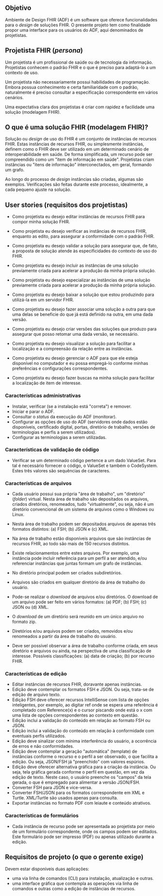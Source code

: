 ## Objetivo

Ambiente de Design FHIR (ADF) é um software que oferece
funcionalidades para o _design_ de soluções FHIR. 
O presente projeto tem como finalidade propor 
uma interface para os usuários do ADF, aqui denominados de projetistas.

## Projetista FHIR (_persona_)

Um projetista é um profissional de saúde ou de tecnologia da informação.
Projetistas conhecem o padrão FHIR e o que é preciso para adaptá-lo a um contexto de uso.

Um projetista não necessariamente possui habilidades de programação. 
Embora possua conhecimento e certa familiaridade com o padrão, 
naturalmente é preciso consultar a especificação correspondente em vários cenários. 

Uma expectativa clara dos projetistas é criar com rapidez e facilidade uma solução (modelagem FHIR). 

## O que é uma solução FHIR (modelagem FHIR)?

Solução ou _design_ de uso do FHIR é um conjunto de instâncias de recursos FHIR. 
Estas instâncias de recursos FHIR, ou simplesmente instâncias, definem como o FHIR deve
ser utilizado em um determinado cenário de interoperabilidade em saúde.
De forma simplificada, um recurso pode ser compreendido como um
"item de informação em saúde". Projetistas criam 
instâncias ou "itens de informação" interconectados,
em geral, formando um grafo.

Ao longo do processo de _design_ instâncias são criadas, algumas são exemplos. 
Verificações são feitas durante este processo, idealmente, a cada pequeno
ajuste na solução.

## User stories (requisitos dos projetistas)

- Como projetista eu desejo editar instâncias de recursos FHIR para compor minha solução FHIR.

- Como projetista eu desejo verificar as instâncias de recursos FHIR, enquanto as edito, para assegurar a 
conformidade com o padrão FHIR.

- Como projetista eu desejo validar a solução para assegurar que, de fato, a proposta de
 solução atende às especificidades do contexto de uso do FHIR. 

- Como projetista eu desejo incluir as instâncias de uma solução previamente criada para acelerar a produção da minha própria solução.

- Como projetista eu desejo especializar as instâncias de uma solução previamente criada para acelerar a produção da minha própria solução.

- Como projetista eu desejo baixar a solução que estou produzindo para utilizá-la em um servidor FHIR.

- Como projetista eu desejo fazer associar uma solução a outra para que uma delas se beneficie do que
já está definido na outra, em uma dada versão.

- Como projetista eu desejo criar versões das soluções que produzo para assegurar que posso retomar 
uma dada versão, se necessário.

- Como projetista eu desejo visualizar a solução para facilitar a localização e a compreensão da relação 
entre as instâncias.

- Como projetista eu desejo gerenciar o ADF para que ele esteja disponível no computador e eu possa empregá-lo
conforme minhas preferências e configurações correspondentes.

- Como projetista eu desejo fazer buscas na minha solução para facilitar a localização de item de interesse.


### Características administrativas

- Instalar, verificar (se a instalação está "correta") e remover.
- Iniciar e parar o ADF.
- Consultar o _status_ da execução do ADF (monitorar).
- Configurar as opções de uso do ADF (servidores onde dados estão disponíveis, certificado digital, portas, diretório de trabalho, versões de terminologias e perfis a serem utilizados).
- Configurar as terminologias a serem utilizadas. 

### Características de validação de código

- Verificar se um determinado código pertence a um dado ValueSet. Para tal é necessário fornecer o código, o ValueSet e também o CodeSystem. Estes três valores são sequências de caracteres.

### Características de arquivos

- Cada usuário possui sua própria "área de trabalho", um "diretório" (_folder_) virtual. Nesta área de trabalho são depositados os arquivos, criados diretórios, renomeados, tudo "virtualmente", ou seja, não é um diretório convencional de um sistema de arquivos como o Windows ou Linux.

- Nesta área de trabalho podem ser depositados arquivos de apenas três formatos distintos: (a) FSH; (b) JSON e (c) XML.

- Na área de trabalho estão disponíveis arquivos que são instâncias de recursos FHIR, ao todo são mais de 150 recursos distintos.

- Existe relacionamentos entre estes arquivos. Por exemplo, uma instância pode incluir referência para um perfil a ser atendido, e/ou referenciar instâncias que 
juntas formam um grafo de instâncias.

- No diretório principal podem ser criados subdiretórios.

- Arquivos são criados em qualquer diretório da área de trabalho do usuário.

- Pode-se realizar o _download_ de arquivos e/ou diretórios. O download de um arquivo pode ser feito em vários formatos: (a) PDF; (b) FSH; (c) JSON ou (d) XML.

- O _download_ de um diretório será reunido em um único arquivo no formato zip.

- Diretórios e/ou arquivos podem ser criados, removidos e/ou renomeados a partir da área de trabalho do usuário.

- Deve ser possível observar a área de trabalho conforme criada, em seus diretório e arquivos ou ainda, na perspectiva de uma classificação de interesse. Possíveis classificações: (a) data de criação; (b) por recurso FHIR.

### Características de edição

- Editar instâncias de recursos FHIR, doravante apenas instâncias.
- Edição deve contemplar os formatos FSH e JSON. Ou seja, trata-se
  de edição de arquivo texto.
- Edição FSH deve oferecer recursos IntelliSense com lista de opções inteligentes, por exemplo, ao digitar ref<tab> onde se espera uma referência é completado com Reference(x) e o cursor piscando onde está o x com uma lista de opções correspondentes ao contexto em questão.
- Edição inclui a validação do conteúdo em relação ao formato FSH ou JSON.
- Edição inclui a validação do conteúdo em relação à conformidade com eventuais perfis utilizados.
- Edição deve sinalizar com mínima interferência do usuário, a ocorrência de erros e não conformidades.
- Edição deve contemplar a geração "automática" (template) de instâncias conforme o recurso e o perfil a ser observado, o que facilita a edição. Ou seja, JSON/FSH já "preenchido" com valores espúrios.
- Edição deve oferecer alternativa gráfica para a criação da instância. Ou seja, tela gráfica gerada conforme o perfil em questão, em vez da edição de texto. Neste caso, o usuário preenche os "campos" da tela gerada, o que é empregado para alimentar a versão JSON/FSH.
- Converter FSH para JSON e vice-versa.
- Converter FSH/JSON para os formatos correspondente em XML e Turtle. XML/Turtle são usados apenas para consulta.
- Exportar instâncias no formato PDF com leiaute e conteúdo atrativos.
  
### Características de formulários
  
  - Cada instância de recurso pode ser apresentada ao projetista
  por meio de um formulário correspondente, onde os campos podem
  ser editados. Este formulário pode ser impresso (PDF) ou 
  apenas utilizado durante a edição. 

## Requisitos de projeto (o que o gerente exige)

Devem estar disponíveis duas aplicações:

- uma via linha de comandos (CLI) para instalação, atualização e outras.
- uma interface gráfica que contempla as operações via linha de comandos e outras como a edição de instâncias de recursos.

